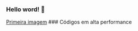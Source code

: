 ### Hello word! 👋

[Primeira imagem](https://w7.pngwing.com/pngs/850/121/png-transparent-deadpool-pixel-illustration-minecraft-spider-man-deadpool-pixel-art-drawing-pixel-art-text-fictional-character-art.png) ### Códigos em alta performance



<!-- Isto é um comentário
**GitVito/GitVito** is a ✨ _special_ ✨ repository because its `README.md` (this file) appears on your GitHub profile.

Here are some ideas to get you started:

- 🔭 I’m currently working on ...
- 🌱 I’m currently learning ...
- 👯 I’m looking to collaborate on ...
- 🤔 I’m looking for help with ...
- 💬 Ask me about ...
- 📫 How to reach me: ...
- 😄 Pronouns: ...
- ⚡ Fun fact: ...
-->

